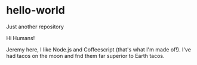# hello-world
Just another repository

Hi Humans!

Jeremy here, I like Node.js and Coffeescript (that's what I'm made of!).
I've had tacos on the moon and fnd them far superior to Earth tacos.
